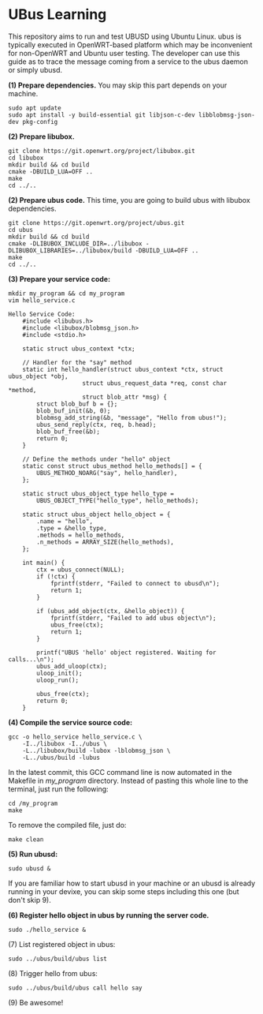 # UBus Learning

This repository aims to run and test UBUSD using Ubuntu Linux. ubus is typically executed in OpenWRT-based platform which may be inconvenient for non-OpenWRT and Ubuntu user testing. The developer can use this guide as to trace the message coming from a service to the ubus daemon or simply ubusd.

**(1) Prepare dependencies.** You may skip this part depends on your machine.

    sudo apt update
    sudo apt install -y build-essential git libjson-c-dev libblobmsg-json-dev pkg-config

**(2) Prepare libubox.**
    
    git clone https://git.openwrt.org/project/libubox.git
    cd libubox
    mkdir build && cd build
    cmake -DBUILD_LUA=OFF ..
    make
    cd ../..

**(2) Prepare ubus code.** This time, you are going to build ubus with libubox dependencies.
    
    git clone https://git.openwrt.org/project/ubus.git
    cd ubus
    mkdir build && cd build
    cmake -DLIBUBOX_INCLUDE_DIR=../libubox -DLIBUBOX_LIBRARIES=../libubox/build -DBUILD_LUA=OFF ..
    make
    cd ../..

**(3) Prepare your service code:**
    
    mkdir my_program && cd my_program
    vim hello_service.c

    Hello Service Code:
        #include <libubus.h>
        #include <libubox/blobmsg_json.h>
        #include <stdio.h>

        static struct ubus_context *ctx;

        // Handler for the "say" method
        static int hello_handler(struct ubus_context *ctx, struct ubus_object *obj,
                         struct ubus_request_data *req, const char *method,
                         struct blob_attr *msg) {
            struct blob_buf b = {};
            blob_buf_init(&b, 0);
            blobmsg_add_string(&b, "message", "Hello from ubus!");
            ubus_send_reply(ctx, req, b.head);
            blob_buf_free(&b);
            return 0;
        }

        // Define the methods under "hello" object
        static const struct ubus_method hello_methods[] = {
            UBUS_METHOD_NOARG("say", hello_handler),
        };

        static struct ubus_object_type hello_type =
            UBUS_OBJECT_TYPE("hello_type", hello_methods);

        static struct ubus_object hello_object = {
            .name = "hello",
            .type = &hello_type,
            .methods = hello_methods,
            .n_methods = ARRAY_SIZE(hello_methods),
        };

        int main() {
            ctx = ubus_connect(NULL);
            if (!ctx) {
                fprintf(stderr, "Failed to connect to ubusd\n");
                return 1;
            }

            if (ubus_add_object(ctx, &hello_object)) {
                fprintf(stderr, "Failed to add ubus object\n");
                ubus_free(ctx);
                return 1;
            }

            printf("UBUS 'hello' object registered. Waiting for calls...\n");
            ubus_add_uloop(ctx);
            uloop_init();
            uloop_run();

            ubus_free(ctx);
            return 0;
        }

**(4) Compile the service source code:**
    
    gcc -o hello_service hello_service.c \
        -I../libubox -I../ubus \
        -L../libubox/build -lubox -lblobmsg_json \
        -L../ubus/build -lubus

In the latest commit, this GCC command line is now automated in the Makefile in _my_program_ directory. Instead of pasting this whole line to the terminal, just run the following:

    cd /my_program
    make

To remove the compiled file, just do:

    make clean

**(5) Run ubusd:**
    
    sudo ubusd &

If you are familiar how to start ubusd in your machine or an ubusd is already running in your devixe, you can skip some steps including this one (but don't skip 9).

**(6) Register hello object in ubus by running the server code.**
    
    sudo ./hello_service &

(7) List registered object in ubus:
    
    sudo ../ubus/build/ubus list

(8) Trigger hello from ubus:	
    
    sudo ../ubus/build/ubus call hello say

(9) Be awesome!
